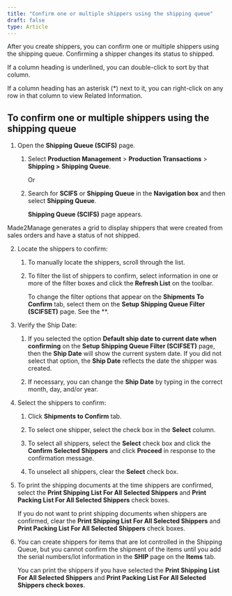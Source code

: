```yaml
---
title: "Confirm one or multiple shippers using the shipping queue"
draft: false
type: Article
---
```


After you create shippers, you can confirm one or multiple shippers using the shipping queue. Confirming a shipper changes its status to shipped.

If a column heading is underlined, you can double-click to sort by that column.

If a column heading has an asterisk (*) next to it, you can right-click on any row in that column to view Related Information.

## To confirm one or multiple shippers using the shipping queue

1. Open the **Shipping Queue (SCIFS)** page.

   1. Select **Production Management** > **Production Transactions** > **Shipping > Shipping Queue**.

        Or

   2. Search for **SCIFS** or **Shipping Queue** in the **Navigation box** and then select **Shipping Queue**.

        **Shipping Queue (SCIFS)** page appears.

Made2Manage generates a grid to display shippers that were created from sales orders and have a status of not shipped.

2. Locate the shippers to confirm:

   1. To manually locate the shippers, scroll through the list.

   2. To filter the list of shippers to confirm, select information in one or more of the filter boxes and click the **Refresh List** on the toolbar.

        To change the filter options that appear on the **Shipments To Confirm** tab, select them on the **Setup Shipping Queue Filter** **(SCIFSET)** page. See the **.

3. Verify the Ship Date:

   1. If you selected the option **Default ship date to current date when confirming** on the **Setup Shipping Queue Filter (SCIFSET)** page, then the **Ship Date** will show the current system date. If you did not select that option, the **Ship Date** reflects the date the shipper was created.

   2. If necessary, you can change the **Ship Date** by typing in the correct month, day, and/or year.

4. Select the shippers to confirm:

   1. Click **Shipments to Confirm** tab.

   2. To select one shipper, select the check box in the **Select** column.

   3. To select all shippers, select the **Select** check box and click the **Confirm Selected Shippers** and click **Proceed** in response to the confirmation message.

   4. To unselect all shippers, clear the **Select** check box.

5. To print the shipping documents at the time shippers are confirmed, select the **Print Shipping List For All Selected Shippers** and **Print Packing List For All Selected Shippers** check boxes.

    If you do not want to print shipping documents when shippers are confirmed, clear the **Print Shipping List For All Selected Shippers** and **Print Packing List For All Selected Shippers** check boxes.

6. You can create shippers for items that are lot controlled in the Shipping Queue, but you cannot confirm the shipment of the items until you add the serial numbers/lot information in the **SHIP** page on the **Items** tab.

    You can print the shippers if you have selected the **Print Shipping List For All Selected Shippers** and **Print Packing List For All Selected Shippers check boxes**.

​